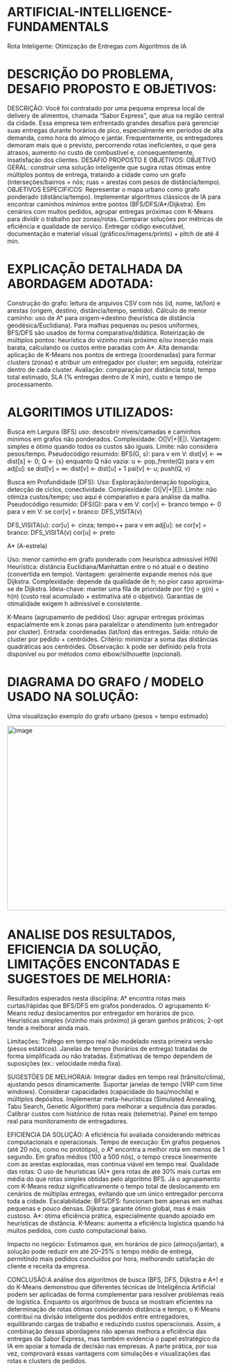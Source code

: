 # ARTIFICIAL-INTELLIGENCE-FUNDAMENTALS
Rota Inteligente: Otimização de Entregas com Algoritmos de IA

# DESCRIÇÃO DO PROBLEMA, DESAFIO PROPOSTO E OBJETIVOS:
DESCRIÇÃO: Você foi contratado por uma pequena empresa local de delivery de alimentos, chamada “Sabor Express”, que atua na região central da cidade. Essa empresa tem enfrentado grandes desafios para gerenciar suas entregas durante horários de pico, especialmente em períodos de alta demanda, como hora do almoço e jantar. Frequentemente, os entregadores demoram mais que o previsto, percorrendo rotas ineficientes, o que gera atrasos, aumento no custo de combustível e, consequentemente, insatisfação dos clientes.
DESAFIO PROPOSTO E OBJETIVOS: OBJETIVO GERAL: construir uma solução inteligente que sugira rotas ótimas entre múltiplos pontos de entrega, tratando a cidade como um grafo (interseções/bairros = nós; ruas = arestas com pesos de distância/tempo).
OBJETIVOS ESPECIFICOS: Representar o mapa urbano como grafo ponderado (distância/tempo).
Implementar algoritmos clássicos de IA para encontrar caminhos mínimos entre pontos (BFS/DFS/A*/Dijkstra).
Em cenários com muitos pedidos, agrupar entregas próximas com K-Means para dividir o trabalho por zonas/rotas.
Comparar soluções por métricas de eficiência e qualidade de serviço.
Entregar código executável, documentação e material visual (gráficos/imagens/prints) + pitch de até 4 min.

# EXPLICAÇÃO DETALHADA DA ABORDAGEM ADOTADA:
Construção do grafo: leitura de arquivos CSV com nós (id, nome, lat/lon) e arestas (origem, destino, distância/tempo, sentido).
Cálculo de menor caminho: uso de A* para origem→destino (heurística de distância geodésica/Euclidiana). Para malhas pequenas ou pesos uniformes, BFS/DFS são usados de forma comparativa/didática.
Roteirização de múltiplos pontos: heurística do vizinho mais próximo e/ou inserção mais barata, calculando os custos entre paradas com A*.
Alta demanda: aplicação de K-Means nos pontos de entrega (coordenadas) para formar clusters (zonas) e atribuir um entregador por cluster; em seguida, roteirizar dentro de cada cluster.
Avaliação: comparação por distância total, tempo total estimado, SLA (% entregas dentro de X min), custo e tempo de processamento.

# ALGORITIMOS UTILIZADOS:

Busca em Largura (BFS) uso: descobrir níveis/camadas e caminhos mínimos em grafos não ponderados.
Complexidade: O(|V|+|E|).
Vantagem: simples e ótimo quando todos os custos são iguais.
Limite: não considera pesos/tempo.
Pseudocódigo resumido:
BFS(G, s):
 para v em V: dist[v] ← ∞
dist[s] ← 0; Q ← {s}
enquanto Q não vazia:
 u ← pop_frente(Q)
 para v em adj[u]:
   se dist[v] = ∞:
   dist[v] ← dist[u] + 1
   pai[v] ← u; push(Q, v)

Busca em Profundidade (DFS): Uso: Exploração/ordenação topológica, detecção de ciclos, conectividade.
Complexidade: O(|V|+|E|).
Limite: não otimiza custos/tempo; uso aqui é comparativo e para análise da malha.
Pseudocódigo resumido:
DFS(G):
  para v em V: cor[v] ← branco
  tempo ← 0
  para v em V:
  se cor[v] = branco: DFS_VISITA(v)

DFS_VISITA(u):
  cor[u] ← cinza; tempo++
  para v em adj[u]:
   se cor[v] = branco: DFS_VISITA(v)
  cor[u] ← preto

  A* (A-estrela)

Uso: menor caminho em grafo ponderado com heurística admissível H(N)
Heurística: distância Euclidiana/Manhattan entre o nó atual e o destino (convertida em tempo).
Vantagem: geralmente expande menos nós que Dijkstra.
Complexidade: depende da qualidade de h; no pior caso aproxima-se de Dijkstra.
Ideia-chave: manter uma fila de prioridade por f(n) = g(n) + h(n)   (custo real acumulado + estimativa até o objetivo). Garantias de otimalidade exigem h admissível e consistente.

 K-Means (agrupamento de pedidos)
Uso: agrupar entregas próximas espacialmente em k zonas para paralelizar o atendimento (um entregador por cluster).
Entrada: coordenadas (lat/lon) das entregas.
Saída: rótulo de cluster por pedido + centróides.
Critério: minimizar a soma das distâncias quadráticas aos centróides.
Observação: k pode ser definido pela frota disponível ou por métodos como elbow/silhouette (opcional).

# DIAGRAMA DO GRAFO / MODELO USADO NA SOLUÇÃO:

Uma visualização exemplo do grafo urbano (pesos = tempo estimado) 

<img width="567" height="425" alt="image" src="https://github.com/user-attachments/assets/30f828d4-5b97-4602-9cb3-8f4554a366d4" />


# ANALISE DOS RESULTADOS, EFICIENCIA DA SOLUÇÃO, LIMITAÇÕES ENCONTADAS E SUGESTOES DE MELHORIA:

Resultados esperados nesta disciplina: A* encontra rotas mais curtas/rápidas que BFS/DFS em grafos ponderados.
O agrupamento K-Means reduz deslocamentos por entregador em horários de pico.
Heurísticas simples (vizinho mais próximo) já geram ganhos práticos; 2-opt tende a melhorar ainda mais.

Limitações: Tráfego em tempo real não modelado nesta primeira versão (pesos estáticos).
Janelas de tempo (horários de entrega) tratadas de forma simplificada ou não tratadas.
Estimativas de tempo dependem de suposições (ex.: velocidade média fixa).

SUGESTÕES DE MELHORAIA: Integrar dados em tempo real (trânsito/clima), ajustando pesos dinamicamente.
Suportar janelas de tempo (VRP com time windows).
Considerar capacidades (capacidade do baú/mochila) e múltiplos depósitos.
Implementar meta-heurísticas (Simulated Annealing, Tabu Search, Genetic Algorithm) para melhorar a sequência das paradas.
Calibrar custos com histórico de rotas reais (telemetria).
Painel em tempo real para monitoramento de entregadores.

EFICIENCIA DA SOLUÇÃO: A eficiência foi avaliada considerando métricas computacionais e operacionais.
Tempo de execução: Em grafos pequenos (até 20 nós, como no protótipo), o A* encontra a melhor rota em menos de 1 segundo.
Em grafos médios (100 a 500 nós), o tempo cresce linearmente com as arestas exploradas, mas continua viável em tempo real.
Qualidade das rotas: O uso de heurísticas (A)* gera rotas de até 30% mais curtas em média do que rotas simples obtidas pelo algoritmo BFS.
Já o agrupamento com K-Means reduz significativamente o tempo total de deslocamento em cenários de múltiplas entregas, evitando que um único entregador percorra toda a cidade.
Escalabilidade: BFS/DFS: funcionam bem apenas em malhas pequenas e pouco densas.
Dijkstra: garante ótimo global, mas é mais custoso.
A*: ótima eficiência prática, especialmente quando apoiado em heurísticas de distância.
K-Means: aumenta a eficiência logística quando há muitos pedidos, com custo computacional baixo.

Impacto no negócio: Estimamos que, em horários de pico (almoço/jantar), a solução pode reduzir em até 20–25% o tempo médio de entrega, permitindo mais pedidos concluídos por hora, melhorando satisfação do cliente e receita da empresa.

CONCLUSÃO:A análise dos algoritmos de busca (BFS, DFS, Dijkstra e A*) e do K-Means demonstrou que diferentes técnicas de Inteligência Artificial podem ser aplicadas de forma complementar para resolver problemas reais de logística. Enquanto os algoritmos de busca se mostram eficientes na determinação de rotas ótimas considerando distância e tempo, o K-Means contribui na divisão inteligente dos pedidos entre entregadores, equilibrando cargas de trabalho e reduzindo custos operacionais. Assim, a combinação dessas abordagens não apenas melhora a eficiência das entregas da Sabor Express, mas também evidencia o papel estratégico da IA em apoiar a tomada de decisão nas empresas. A parte prática, por sua vez, comprovará essas vantagens com simulações e visualizações das rotas e clusters de pedidos.
